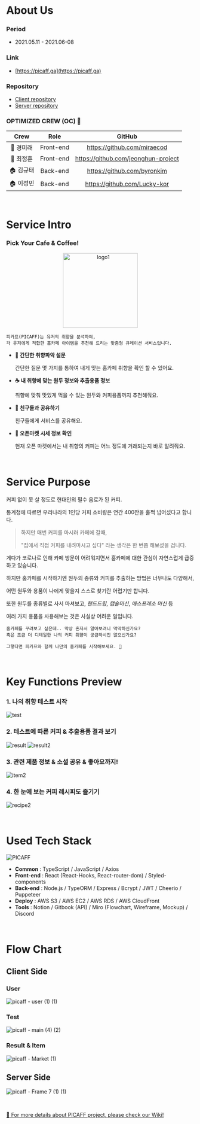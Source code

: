 # About Us

### Period

- 2021.05.11 - 2021.06-08

### Link
- [https://picaff.ga](https://picaff.ga)

### Repository

- [Client repository](https://github.com/codestates/picaff-client)
- [Server repository](https://github.com/codestates/picaff-server)

### OPTIMIZED CREW (OC) 🧞

|**Crew**|Role|GitHub|
|:---:|:---:|:---:|
|🚃 경미래|Front-end|https://github.com/miraecod|
|🚃 최정훈|Front-end|https://github.com/jeonghun-project|
|🏠 김규태|Back-end|https://github.com/byronkim|
|🏠 이정민|Back-end|https://github.com/Lucky-kor|

<br />

# Service Intro

### Pick Your Cafe & Coffee!

<p align="center">
  <img width="200" alt="logo1" src="https://user-images.githubusercontent.com/72856436/120923959-4d93d100-c70c-11eb-9a4d-f132165bcaef.png">
</p>


```
피카프(PICAFF)는 유저의 취향을 분석하여, 
각 유저에게 적합한 홈카페 아이템을 추천해 드리는 맞춤형 큐레이션 서비스입니다.
```

- **📃 간단한 취향파악 설문**

    간단한 질문 몇 가지를 통하여 내게 맞는 홈카페 취향을 확인 할 수 있어요.

- **☕ 내 취향에 맞는 원두 정보와 추출용품 정보**

    취향에 맞춰 맛있게 먹을 수 있는 원두와 커피용품까지 추천해줘요.

- **🤼 친구들과 공유하기**

    친구들에게 서비스를 공유해요.

- **💸 오픈마켓 시세 정보 확인**

    현재 오픈 마켓에서는 내 취향의 커피는 어느 정도에 거래되는지 바로 알려줘요.

<br />

# Service Purpose

커피 없이 못 살 정도로 현대인의 필수 음료가 된 커피.

통계청에 따르면 우리나라의 1인당 커피 소비량은 연간 400잔을 훌쩍 넘어섰다고 합니다.

> 하지만 매번 커피를 마시러 카페에 갈때, 
> 
> "집에서 직접 커피를 내려마시고 싶다" 라는 생각은 한 번쯤 해보셨을 겁니다. 

게다가 코로나로 인해 카페 방문이 어려워지면서 홈카페에 대한 관심이 자연스럽게 급증하고 있습니다. 

하지만 홈카페를 시작하기엔 원두의 종류와 커피를 추출하는 방법은 너무나도 다양해서,

어떤 원두와 용품이 나에게 맞을지 스스로 찾기란 어렵기만 합니다.

또한 원두를 종류별로 사서 마셔보고, *핸드드립*, *캡슐머신*, *에스프레소 머신* 등 

여러 가지 용품을 사용해보는 것은 사실상 어려운 일입니다.

```
홈카페를 꾸려보고 싶은데.. 막상 혼자서 알아보려니 막막하신가요?
혹은 조금 더 디테일한 나의 커피 취향이 궁금하시진 않으신가요?

그렇다면 피카프와 함께 나만의 홈카페를 시작해보세요. 🙂
```

<br />

# Key Functions Preview

### 1. 나의 취향 테스트 시작

![test](https://user-images.githubusercontent.com/72856436/121031652-818ef500-c7e5-11eb-89ca-1b222f88e185.png)

### 2. 테스트에 따른 커피 & 추출용품 결과 보기

![result](https://user-images.githubusercontent.com/72856436/121031673-8653a900-c7e5-11eb-8698-d809f1f7d943.png)
![result2](https://user-images.githubusercontent.com/72856436/121031682-894e9980-c7e5-11eb-813d-03cb04d54f15.png)

### 3. 관련 제품 정보 & 소셜 공유 & 좋아요까지!

![item2](https://user-images.githubusercontent.com/72856436/121034043-ab491b80-c7e7-11eb-9315-81b6b90a736e.png)

### 4. 한 눈에 보는 커피 레시피도 즐기기

![recipe2](https://user-images.githubusercontent.com/72856436/121031480-560c0a80-c7e5-11eb-8f8e-8a79569c80e3.png)

<br />

# Used Tech Stack

![PICAFF](https://user-images.githubusercontent.com/72856436/120923787-520bba00-c70b-11eb-9a34-93bf79035f0a.png)

- **Common** : TypeScript / JavaScript / Axios
- **Front-end** : React (React-Hooks, React-router-dom) / Styled-components
- **Back-end** : Node.js / TypeORM / Express / Bcrypt / JWT / Cheerio / Puppeteer
- **Deploy** : AWS S3 / AWS EC2 / AWS RDS / AWS CloudFront
- **Tools** : Notion / Gitbook (API) / Miro (Flowchart, Wireframe, Mockup) / Discord

<br />

# Flow Chart

## Client Side

### User

![picaff - user (1) (1)](https://user-images.githubusercontent.com/72856436/121060107-2b2db080-c7fd-11eb-8db2-1047d8eaa112.jpg)

### Test

![picaff - main (4) (2)](https://user-images.githubusercontent.com/72856436/121059488-7d220680-c7fc-11eb-9f44-15269c64d011.jpg)

### Result & Item

![picaff - Market (1)](https://user-images.githubusercontent.com/72856436/121060038-14875980-c7fd-11eb-894b-0682226884f2.jpg)

## Server Side

![picaff - Frame 7 (1) (1)](https://user-images.githubusercontent.com/72856436/121059502-81e6ba80-c7fc-11eb-9f66-d3403fe387e0.jpg)

<br />


[🎈 For more details about PICAFF project, please check our Wiki!](https://github.com/codestates/picaff-client/wiki)
